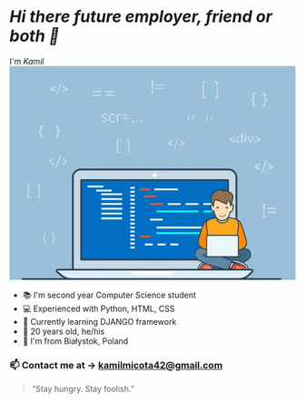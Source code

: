 # _Hi there future employer, friend or both 👋_ 
I'm _Kamil_ 
![](image/banner.png)
 - 📚 I'm second year Computer Science student
 - :computer: Experienced with Python, HTML, CSS
 - 🌱 Currently learning DJANGO framework
 - :boy: 20 years old, he/his
 - :city_sunrise: I'm from Białystok, Poland
### :mailbox: Contact me at -> kamilmicota42@gmail.com
> “Stay hungry. Stay foolish.”
> 
<!--
**KamilMicota42/KamilMicota42** is a ✨ _special_ ✨ repository because its `README.md` (this file) appears on your GitHub profile.

Here are some ideas to get you started:

- 🔭 I’m currently working on ...
- 🌱 I’m currently learning ...
- 👯 I’m looking to collaborate on ...
- 🤔 I’m looking for help with ...
- 💬 Ask me about ...
- 📫 How to reach me: ...
- 😄 Pronouns: ...
- ⚡ Fun fact: ...
-->
